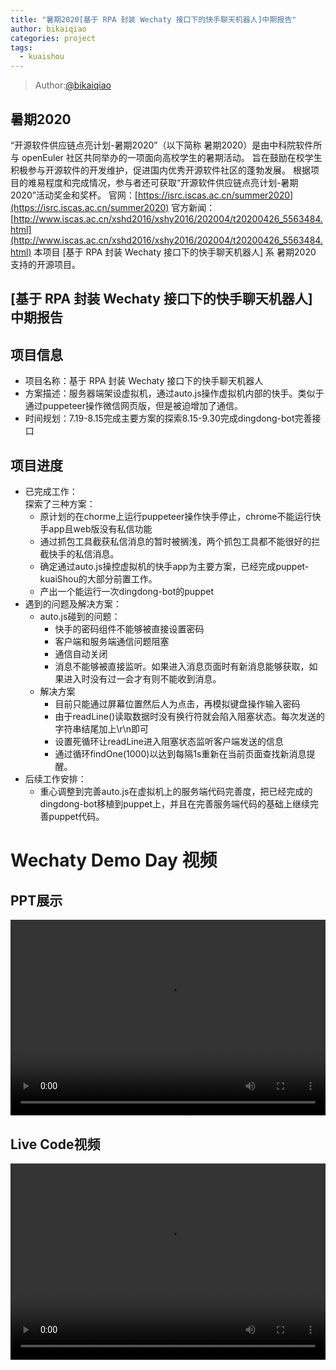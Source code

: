 ```yaml
---
title: "暑期2020[基于 RPA 封装 Wechaty 接口下的快手聊天机器人]中期报告"
author: bikaiqiao
categories: project
tags:
  - kuaishou
---
```


> Author:[@bikaiqiao](https://github.com/bikaiqiao)

## 暑期2020

“开源软件供应链点亮计划-暑期2020”（以下简称 暑期2020）是由中科院软件所与 openEuler 社区共同举办的一项面向高校学生的暑期活动。
旨在鼓励在校学生积极参与开源软件的开发维护，促进国内优秀开源软件社区的蓬勃发展。
根据项目的难易程度和完成情况，参与者还可获取“开源软件供应链点亮计划-暑期2020”活动奖金和奖杯。
官网：[https://isrc.iscas.ac.cn/summer2020](https://isrc.iscas.ac.cn/summer2020) 官方新闻：[http://www.iscas.ac.cn/xshd2016/xshy2016/202004/t20200426_5563484.html](http://www.iscas.ac.cn/xshd2016/xshy2016/202004/t20200426_5563484.html)
本项目 [基于 RPA 封装 Wechaty 接口下的快手聊天机器人] 系 暑期2020 支持的开源项目。

## [基于 RPA 封装 Wechaty 接口下的快手聊天机器人]中期报告

## 项目信息

- 项目名称：基于 RPA 封装 Wechaty 接口下的快手聊天机器人 
- 方案描述：服务器端架设虚拟机，通过auto.js操作虚拟机内部的快手。类似于通过puppeteer操作微信网页版，但是被迫增加了通信。
- 时间规划：7.19-8.15完成主要方案的探索8.15-9.30完成dingdong-bot完善接口

## 项目进度

- 已完成工作：
  <br>探索了三种方案：
  - 原计划的在chorme上运行puppeteer操作快手停止，chrome不能运行快手app且web版没有私信功能
  - 通过抓包工具截获私信消息的暂时被搁浅，两个抓包工具都不能很好的拦截快手的私信消息。
  - 确定通过auto.js操控虚拟机的快手app为主要方案，已经完成puppet-kuaiShou的大部分前置工作。
  - 产出一个能运行一次dingdong-bot的puppet
- 遇到的问题及解决方案：
  - auto.js碰到的问题：
    - 快手的密码组件不能够被直接设置密码
    - 客户端和服务端通信问题阻塞
    - 通信自动关闭
    - 消息不能够被直接监听。如果进入消息页面时有新消息能够获取，如果进入时没有过一会才有则不能收到消息。
  - 解决方案
    - 目前只能通过屏幕位置然后人为点击，再模拟键盘操作输入密码
    - 由于readLine()读取数据时没有换行符就会陷入阻塞状态。每次发送的字符串结尾加上\r\n即可
    - 设置死循环让readLine进入阻塞状态监听客户端发送的信息
    - 通过循环findOne(1000)以达到每隔1s重新在当前页面查找新消息提醒。
- 后续工作安排：
  - 重心调整到完善auto.js在虚拟机上的服务端代码完善度，把已经完成的dingdong-bot移植到puppet上，并且在完善服务端代码的基础上继续完善puppet代码。<br>

# Wechaty Demo Day 视频 #
## PPT展示 ##

<div class="zoom-container" style="
    position: relative;
    padding-bottom:56.25%;
    padding-top:30px;
    height:0;
    overflow:hidden;
">
  <video
    controls
    width="560"
    height="315"
    style="
      position: absolute;
      top:0;
      left:0;
      width:100%;
      height:100%;
    "
  >
    <source
      src='https://www.bilibili.com/video/BV1vi4y1g7L2/'
      type="video/mp4"
    />Your browser does not support the video tag.
  </video>
</div>

## Live Code视频 ##

<div class="zoom-container" style="
    position: relative;
    padding-bottom:56.25%;
    padding-top:30px;
    height:0;
    overflow:hidden;
">
  <video
    controls
    width="560"
    height="315"
    style="
      position: absolute;
      top:0;
      left:0;
      width:100%;
      height:100%;
    "
  >
    <source
      src='https://www.bilibili.com/video/BV1ei4y1g7og/'
      type="video/mp4"
    />Your browser does not support the video tag.
  </video>
</div>
